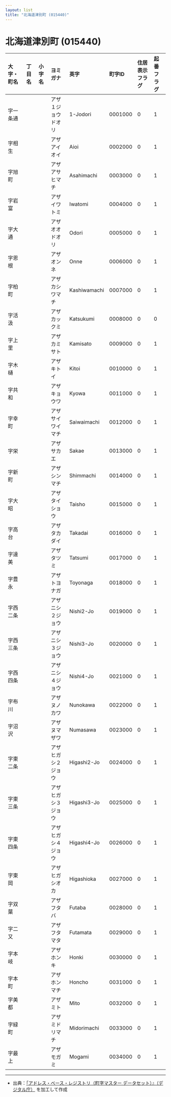 ```yaml
---
layout: list
title: "北海道津別町 (015440)"
---
```


# 北海道津別町 (015440)

| 大字・町名 | 丁目名 | 小字名 | ヨミガナ | 英字 | 町字ID | 住居表示フラグ | 起番フラグ |
|:---|:---|:---|:---|:---|:---|:---|:---|
| 字一条通 |  |  | アザ１ジョウドオリ   | 1-Jodori | 0001000 | 0 | 1 |
| 字相生 |  |  | アザアイオイ   | Aioi | 0002000 | 0 | 1 |
| 字旭町 |  |  | アザアサヒマチ   | Asahimachi | 0003000 | 0 | 1 |
| 字岩富 |  |  | アザイワトミ   | Iwatomi | 0004000 | 0 | 1 |
| 字大通 |  |  | アザオオドオリ   | Odori | 0005000 | 0 | 1 |
| 字恩根 |  |  | アザオンネ   | Onne | 0006000 | 0 | 1 |
| 字柏町 |  |  | アザカシワマチ   | Kashiwamachi | 0007000 | 0 | 1 |
| 字活汲 |  |  | アザカックミ   | Katsukumi | 0008000 | 0 | 0 |
| 字上里 |  |  | アザカミサト   | Kamisato | 0009000 | 0 | 1 |
| 字木樋 |  |  | アザキトイ   | Kitoi | 0010000 | 0 | 1 |
| 字共和 |  |  | アザキョウワ   | Kyowa | 0011000 | 0 | 1 |
| 字幸町 |  |  | アザサイワイマチ   | Saiwaimachi | 0012000 | 0 | 1 |
| 字栄 |  |  | アザサカエ   | Sakae | 0013000 | 0 | 1 |
| 字新町 |  |  | アザシンマチ   | Shimmachi | 0014000 | 0 | 1 |
| 字大昭 |  |  | アザタイショウ   | Taisho | 0015000 | 0 | 1 |
| 字高台 |  |  | アザタカダイ   | Takadai | 0016000 | 0 | 1 |
| 字達美 |  |  | アザタツミ   | Tatsumi | 0017000 | 0 | 1 |
| 字豊永 |  |  | アザトヨナガ   | Toyonaga | 0018000 | 0 | 1 |
| 字西二条 |  |  | アザニシ２ジョウ   | Nishi2-Jo | 0019000 | 0 | 1 |
| 字西三条 |  |  | アザニシ３ジョウ   | Nishi3-Jo | 0020000 | 0 | 1 |
| 字西四条 |  |  | アザニシ４ジョウ   | Nishi4-Jo | 0021000 | 0 | 1 |
| 字布川 |  |  | アザヌノカワ   | Nunokawa | 0022000 | 0 | 1 |
| 字沼沢 |  |  | アザヌマザワ   | Numasawa | 0023000 | 0 | 1 |
| 字東二条 |  |  | アザヒガシ２ジョウ   | Higashi2-Jo | 0024000 | 0 | 1 |
| 字東三条 |  |  | アザヒガシ３ジョウ   | Higashi3-Jo | 0025000 | 0 | 1 |
| 字東四条 |  |  | アザヒガシ４ジョウ   | Higashi4-Jo | 0026000 | 0 | 1 |
| 字東岡 |  |  | アザヒガシオカ   | Higashioka | 0027000 | 0 | 1 |
| 字双葉 |  |  | アザフタバ   | Futaba | 0028000 | 0 | 1 |
| 字二又 |  |  | アザフタマタ   | Futamata | 0029000 | 0 | 1 |
| 字本岐 |  |  | アザホンキ   | Honki | 0030000 | 0 | 1 |
| 字本町 |  |  | アザホンマチ   | Honcho | 0031000 | 0 | 1 |
| 字美都 |  |  | アザミト   | Mito | 0032000 | 0 | 1 |
| 字緑町 |  |  | アザミドリマチ   | Midorimachi | 0033000 | 0 | 1 |
| 字最上 |  |  | アザモガミ   | Mogami | 0034000 | 0 | 1 |

---

- 出典：[「アドレス・ベース・レジストリ（町字マスター データセット）』（デジタル庁）](https://www.digital.go.jp/policies/base_registry_address/) を加工して作成